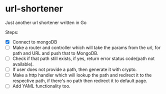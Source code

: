 # url-shortener
Just another url shortener written in Go

Steps:
- [x] Connect to mongoDB
- [ ] Make a router and controller which will take the params from the url, for path and URL and push that to MongoDB.
- [ ] Check if that path still exists, if yes, return error status code(path not available).
- [ ] If user does not provide a path, then generate it with crypto.
- [ ] Make a http handler which will lookup the path and redirect it to the respective path, if there's no path then redirect it to default page.
- [ ] Add YAML functionality too.
